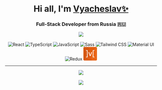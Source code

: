 
<div align="center">

# Hi all, I'm [Vyacheslav✨](https://github.com/SLEMMSIK)
### Full-Stack Developer from Russia 🇷🇺

![](https://github-readme-stats.vercel.app/api/top-langs/?username=SLEMSIK&theme=gotham&layout=compact)

<img src="https://profilinator.rishav.dev/skills-assets/react-original-wordmark.svg" alt="React" height="50" />
<img src="https://profilinator.rishav.dev/skills-assets/typescript-original.svg" alt="TypeScript" height="50" />
<img src="https://profilinator.rishav.dev/skills-assets/javascript-original.svg" alt="JavaScript" height="50" />
<img src="https://profilinator.rishav.dev/skills-assets/nodejs-original.svg" alt="Sass" height="50" />
<img src="https://profilinator.rishav.dev/skills-assets/tailwindcss.svg" alt="Tailwind CSS" height="50" />
<img src="https://profilinator.rishav.dev/skills-assets/mui.png" alt="Material UI" height="50" />
<img src="https://profilinator.rishav.dev/skills-assets/redux-original.svg" alt="Redux" height="50" />
<img src="https://raw.githubusercontent.com/devicons/devicon/6910f0503efdd315c8f9b858234310c06e04d9c0/icons/mobx/mobx-original.svg" height="45" />

<div>
</div>
<hr>
</div>

<div align="center">

![](https://github-profile-trophy.vercel.app/?username=SLEMSIK&theme=onestar)

![](https://komarev.com/ghpvc/?username=SLEMSIK&color=ff69b4&style=flat&abbreviated=true)

</div>
